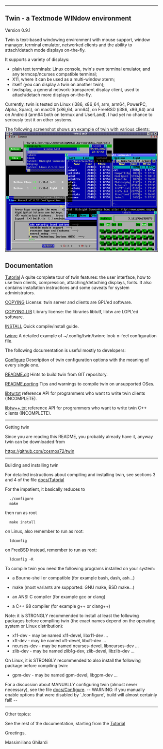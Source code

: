 --------------------------------------------------------------
Twin - a Textmode WINdow environment
--------------------------------------------------------------

Version 0.9.1

Twin is text-based windowing environment with mouse support, window manager,
terminal emulator, networked clients and the ability to attach/detach
mode displays on-the-fly.

It supports a variety of displays:
* plain text terminals: Linux console, twin's own terminal emulator,
  and any termcap/ncurses compatible terminal;
* X11, where it can be used as a multi-window xterm;
* itself (you can display a twin on another twin);
* twdisplay, a general network-transparent display client, used
  to attach/detach more displays on-the-fly.

Currently, twin is tested on Linux (i386, x86_64, arm, arm64, PowerPC, Alpha, Sparc),
on macOS (x86_64, arm64), on FreeBSD (i386, x86_64) and on Android (arm64 both on termux and UserLand).
I had yet no chance to seriously test it on other systems.

The following screenshot shows an example of twin with various clients:
![screenshot_x11.png](docs/screenshot_x11.png)


Documentation
--------------------------------------------------------------



[Tutorial](docs/Tutorial)
	A quite complete tour of twin features: the user interface,
	how to use twin clients, compression, attaching/detaching
	displays, fonts. It also contains installation instructions
	and some caveats for system administrators.

[COPYING](COPYING)
	License: twin server and clients are GPL'ed software.

[COPYING.LIB](COPYING.LIB)
	Library license: the libraries libtutf, libtw
	are LGPL'ed software.

[INSTALL](INSTALL)
	Quick compile/install guide.

[twinrc](twinrc)
	A detailed example of ~/.config/twin/twinrc look-n-feel configuration file.

The following documentation is useful mostly to developers:

[Configure](docs/Configure)
	Description of twin configuration options with the meaning
	of every single one.

[README.git](README.git)
	Hints to build twin from GIT repository.

[README.porting](README.porting)
	Tips and warnings to compile twin on unsupported OSes.

[libtw.txt](docs/libtw.txt)
	reference API for programmers who want to write twin clients (INCOMPLETE).

[libtw++.txt](docs/libtw++.txt)
	reference API for programmers who want to write	twin C++ clients (INCOMPLETE).

--------------------------------------------------------------
Getting twin


Since you are reading this README, you probably already have it,
anyway twin can be downloaded from

https://github.com/cosmos72/twin

--------------------------------------------------------------
Building and installing twin

For detailed instructions about compiling and installing twin,
see sections 3 and 4 of the file [docs/Tutorial](docs/Tutorial)

For the impatient, it basically reduces to
```
  ./configure
  make
```
then run as root
```
  make install
```
on Linux, also remember to run as root:
```
  ldconfig
```
on FreeBSD instead, remember to run as root:
```
  ldconfig -R
```

To compile twin you need the following programs installed
on your system:

  * a Bourne-shell or compatible (for example bash, dash, ash...)

  * make (most variants are supported: GNU make, BSD make...)

  * an ANSI C compiler (for example gcc or clang)

  * a C++ 98 compiler (for example g++ or clang++)


Note: it is STRONGLY recommended to install at least the following packages before compiling twin
(the exact names depend on the operating system or Linux distribution):

  * x11-dev      - may be named x11-devel, libx11-dev ...
  * xft-dev      - may be named xft-devel, libxft-dev ...
  * ncurses-dev  - may be named ncurses-devel, libncurses-dev ...
  * zlib-dev     - may be named zlib1g-dev, zlib-devel, libzlib-dev ...

On Linux, it is STRONGLY recommended to also install the following package before compiling twin:

  * gpm-dev      - may be named gpm-devel, libgpm-dev ...

For a discussion about MANUALLY configuring twin (almost never necessary),
see the file [docs/Configure](docs/Configure).
-- WARNING: if you manually enable options that were disabled by `./configure',
build will almost certainly fail! --

--------------------------------------------------------------
Other topics:

See the rest of the documentation, starting from the [Tutorial](docs/Tutorial)


Greetings,

Massimiliano Ghilardi
